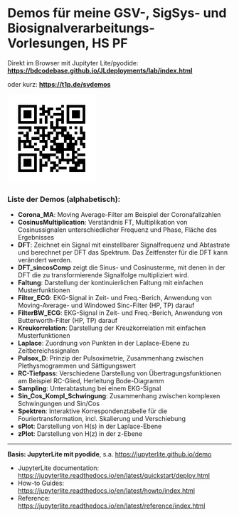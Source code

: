 #  Demos für meine GSV-, SigSys- und Biosignalverarbeitungs-Vorlesungen, HS PF

Direkt im Browser mit Jupityter Lite/pyodide:
**https://bdcodebase.github.io/JLdeployments/lab/index.html**

oder kurz: **https://t1p.de/svdemos**

![QR Code](QR_t1p-de-svdemos.png)

### Liste der Demos (alphabetisch):
- **Corona_MA**: Moving Average-Filter am Beispiel der Coronafallzahlen
- **CosinusMultiplication**: Verständnis FT, Multiplikation von Cosinussignalen unterschiedlicher Frequenz und Phase, Fläche des Ergebnisses
- **DFT**: Zeichnet ein Signal mit einstellbarer Signalfrequenz und Abtastrate und berechnet per DFT das Spektrum. Das Zeitfenster für die DFT kann verändert werden.
- **DFT_sincosComp** zeigt die Sinus- und Cosinusterme, mit denen in der DFT die zu transformierende Signalfolge multipliziert wird.
- **Faltung**: Darstellung der kontinuierlichen Faltung mit einfachen Musterfunktionen
- **Filter_ECG**: EKG-Signal in Zeit- und Freq.-Berich, Anwendung von Moving-Average- und Windowed Sinc-Filter (HP, TP) darauf
- **FilterBW_ECG**: EKG-Signal in Zeit- und Freq.-Berich, Anwendung von Butterworth-Filter (HP, TP) darauf
- **Kreukorrelation**: Darstellung der Kreuzkorrelation mit einfachen Musterfunktionen
- **Laplace**: Zuordnung von Punkten in der Laplace-Ebene zu Zeitbereichssignalen
- **Pulsox_D**: Prinzip der Pulsoximetrie, Zusammenhang zwischen Plethysmogrammen und Sättigungswert
- **RC-Tiefpass**: Verschiedene Darstellung von Übertragungsfunktionen am Beispiel RC-Glied, Herleitung Bode-Diagramm 
- **Sampling**: Unterabtastung bei einem EKG-Signal
- **Sin_Cos_Kompl_Schwingung**: Zusammenhang zwischen komplexen Schwingungen und Sin/Cos
- **Spektren**: Interaktive Korrespondenztabelle für die Fouriertransformation, incl. Skalierung und Verschiebung
- **sPlot**: Darstellung von H(s) in der Laplace-Ebene
- **zPlot**: Darstellung von H(z) in der z-Ebene

---

**Basis: JupyterLite mit pyodide**, s.a. https://jupyterlite.github.io/demo
- JupyterLite documentation: https://jupyterlite.readthedocs.io/en/latest/quickstart/deploy.html
- How-to Guides: https://jupyterlite.readthedocs.io/en/latest/howto/index.html
- Reference: https://jupyterlite.readthedocs.io/en/latest/reference/index.html

